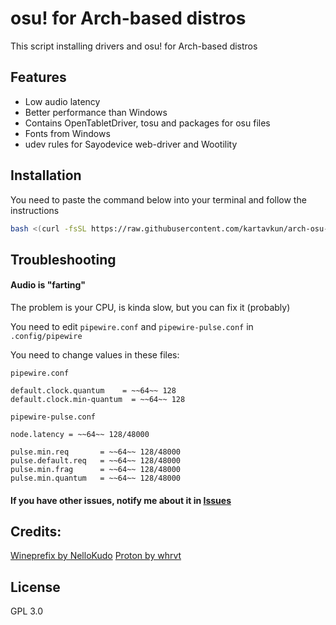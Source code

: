 # osu! for Arch-based distros

This script installing drivers and osu! for Arch-based distros

## Features

- Low audio latency
- Better performance than Windows
- Contains OpenTabletDriver, tosu and packages for osu files
- Fonts from Windows
- udev rules for Sayodevice web-driver and Wootility

## Installation

You need to paste the command below into your terminal and follow the instructions

```sh
bash <(curl -fsSL https://raw.githubusercontent.com/kartavkun/arch-osu-wine/main/setup.sh)
```

## Troubleshooting
#### Audio is "farting"
The problem is your CPU, is kinda slow, but you can fix it (probably)

You need to edit `pipewire.conf` and `pipewire-pulse.conf` in `.config/pipewire`

You need to change values in these files:

`pipewire.conf`
```
default.clock.quantum    = ~~64~~ 128
default.clock.min-quantum  = ~~64~~ 128
```

`pipewire-pulse.conf`
```
node.latency = ~~64~~ 128/48000
```
```
pulse.min.req       = ~~64~~ 128/48000
pulse.default.req   = ~~64~~ 128/48000
pulse.min.frag      = ~~64~~ 128/48000
pulse.min.quantum   = ~~64~~ 128/48000
```
#### If you have other issues, notify me about it in [Issues](https://github.com/kartavkun/arch-osu-wine/issues)

## Credits:
[Wineprefix by NelloKudo](https://gitlab.com/NelloKudo/osu-winello-prefix)
[Proton by whrvt](https://github.com/whrvt/umubuilder)

## License

GPL 3.0
